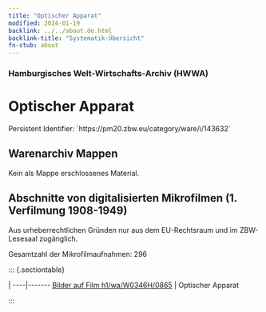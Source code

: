```yaml
---
title: "Optischer Apparat"
modified: 2024-01-19
backlink: ../../about.de.html
backlink-title: "Systematik-Übersicht"
fn-stub: about
---
```


### Hamburgisches Welt-Wirtschafts-Archiv (HWWA)

# Optischer Apparat

<div class="hint">Persistent Identifier: `https://pm20.zbw.eu/category/ware/i/143632`</div>







## Warenarchiv Mappen





Kein als Mappe erschlossenes Material.



<a id="filmsections" />

## Abschnitte von digitalisierten Mikrofilmen (1. Verfilmung 1908-1949)

<p>Aus urheberrechtlichen Gründen nur aus dem EU-Rechtsraum und im ZBW-Lesesaal zugänglich.</p>


<p>Gesamtzahl der Mikrofilmaufnahmen: 296</p>





::: {.sectiontable}

 | 
----|-------
<a class="btn" href="https://pm20.zbw.eu/film/h1/wa/W0346H/0865" rel="nofollow">Bilder auf Film h1/wa/W0346H/0865</a> | Optischer Apparat


:::
















